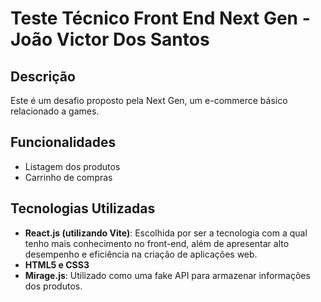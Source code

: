 # Teste Técnico Front End Next Gen - João Victor Dos Santos

## Descrição
Este é um desafio proposto pela Next Gen, um e-commerce básico relacionado a games.

## Funcionalidades
- Listagem dos produtos
- Carrinho de compras

## Tecnologias Utilizadas
- **React.js (utilizando Vite)**: Escolhida por ser a tecnologia com a qual tenho mais conhecimento no front-end, além de apresentar alto desempenho e eficiência na criação de aplicações web.
- **HTML5 e CSS3**
- **Mirage.js**: Utilizado como uma fake API para armazenar informações dos produtos.
